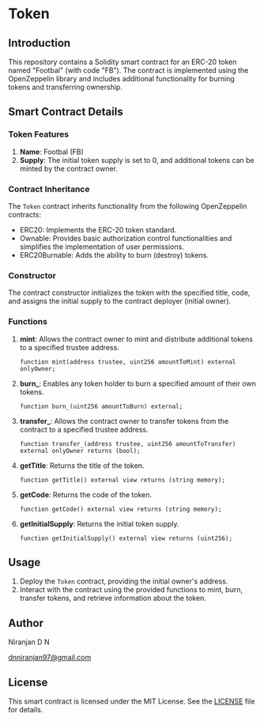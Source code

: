 # Token

## Introduction

This repository contains a Solidity smart contract for an ERC-20 token named "Footbal" (with code "FB"). The contract is implemented using the OpenZeppelin library and includes additional functionality for burning tokens and transferring ownership.

## Smart Contract Details

### Token Features

1. **Name**: Footbal (FB)
2. **Supply**: The initial token supply is set to 0, and additional tokens can be minted by the contract owner.

### Contract Inheritance

The `Token` contract inherits functionality from the following OpenZeppelin contracts:

- ERC20: Implements the ERC-20 token standard.
- Ownable: Provides basic authorization control functionalities and simplifies the implementation of user permissions.
- ERC20Burnable: Adds the ability to burn (destroy) tokens.

### Constructor

The contract constructor initializes the token with the specified title, code, and assigns the initial supply to the contract deployer (initial owner).

### Functions

1. **mint**: Allows the contract owner to mint and distribute additional tokens to a specified trustee address.

    ```solidity
    function mint(address trustee, uint256 amountToMint) external onlyOwner;
    ```

2. **burn_**: Enables any token holder to burn a specified amount of their own tokens.

    ```solidity
    function burn_(uint256 amountToBurn) external;
    ```

3. **transfer_**: Allows the contract owner to transfer tokens from the contract to a specified trustee address.

    ```solidity
    function transfer_(address trustee, uint256 amountToTransfer) external onlyOwner returns (bool);
    ```

4. **getTitle**: Returns the title of the token.

    ```solidity
    function getTitle() external view returns (string memory);
    ```

5. **getCode**: Returns the code of the token.

    ```solidity
    function getCode() external view returns (string memory);
    ```

6. **getInitialSupply**: Returns the initial token supply.

    ```solidity
    function getInitialSupply() external view returns (uint256);
    ```

## Usage

1. Deploy the `Token` contract, providing the initial owner's address.
2. Interact with the contract using the provided functions to mint, burn, transfer tokens, and retrieve information about the token.

## Author

Niranjan D N

dnniranjan97@gmail.com

## License

This smart contract is licensed under the MIT License. See the [LICENSE](./LICENSE) file for details.
